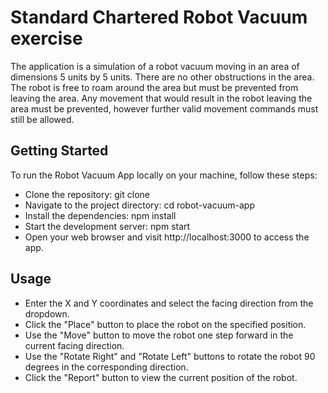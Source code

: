 # Standard Chartered Robot Vacuum exercise

The application is a simulation of a robot vacuum moving in an area of dimensions 5 units by 5 units.
There are no other obstructions in the area.
The robot is free to roam around the area but must be prevented from leaving the area.
Any movement that would result in the robot leaving the area must be prevented, however further valid movement commands must still be allowed.

## Getting Started

To run the Robot Vacuum App locally on your machine, follow these steps:

- Clone the repository: git clone <repository-url>
- Navigate to the project directory: cd robot-vacuum-app
- Install the dependencies: npm install
- Start the development server: npm start
- Open your web browser and visit http://localhost:3000 to access the app.

## Usage

- Enter the X and Y coordinates and select the facing direction from the dropdown.
- Click the "Place" button to place the robot on the specified position.
- Use the "Move" button to move the robot one step forward in the current facing direction.
- Use the "Rotate Right" and "Rotate Left" buttons to rotate the robot 90 degrees in the corresponding direction.
- Click the "Report" button to view the current position of the robot.
